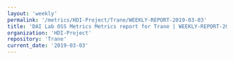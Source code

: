 ```yaml
---
layout: 'weekly'
permalink: '/metrics/HDI-Project/Trane/WEEKLY-REPORT-2019-03-03'
title: 'DAI Lab OSS Metrics Metrics report for Trane | WEEKLY-REPORT-2019-03-03'
organization: 'HDI-Project'
repository: 'Trane'
current_date: '2019-03-03'
---
```

